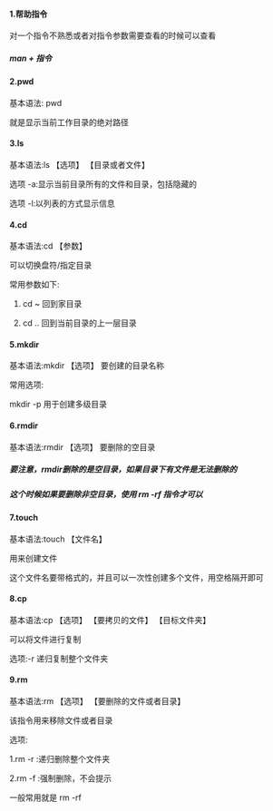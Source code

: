 #### 1.帮助指令
对一个指令不熟悉或者对指令参数需要查看的时候可以查看
##### man + 指令

#### 2.pwd
基本语法: pwd

就是显示当前工作目录的绝对路径

#### 3.ls
基本语法:ls 【选项】 【目录或者文件】

选项 -a:显示当前目录所有的文件和目录，包括隐藏的

选项 -l:以列表的方式显示信息

#### 4.cd
基本语法:cd 【参数】

可以切换盘符/指定目录

常用参数如下:

1. cd ~ 回到家目录

2. cd .. 回到当前目录的上一层目录

#### 5.mkdir
基本语法:mkdir 【选项】 要创建的目录名称

常用选项:

mkdir -p    用于创建多级目录

#### 6.rmdir
基本语法:rmdir 【选项】 要删除的空目录

##### 要注意，rmdir删除的是空目录，如果目录下有文件是无法删除的
##### 这个时候如果要删除非空目录，使用 rm -rf 指令才可以

#### 7.touch
基本语法:touch 【文件名】

用来创建文件

这个文件名要带格式的，并且可以一次性创建多个文件，用空格隔开即可

#### 8.cp
基本语法:cp 【选项】 【要拷贝的文件】 【目标文件夹】

可以将文件进行复制

选项:-r 递归复制整个文件夹

#### 9.rm
基本语法:rm 【选项】 【要删除的文件或者目录】

该指令用来移除文件或者目录

选项:

1.rm -r :递归删除整个文件夹

2.rm -f :强制删除，不会提示

一般常用就是 rm -rf
